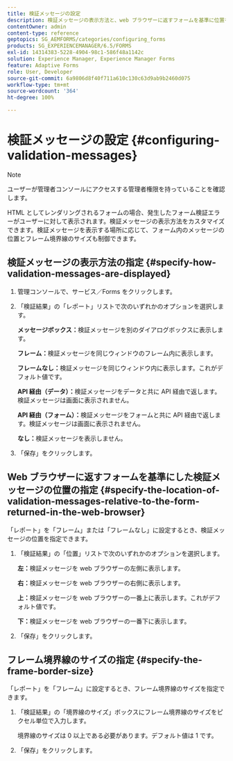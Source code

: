 ```yaml
---
title: 検証メッセージの設定
description: 検証メッセージの表示方法と、web ブラウザーに返すフォームを基準に位置を指定する方法について説明します。
contentOwner: admin
content-type: reference
geptopics: SG_AEMFORMS/categories/configuring_forms
products: SG_EXPERIENCEMANAGER/6.5/FORMS
exl-id: 14314383-5228-4904-98c1-586f48a1142c
solution: Experience Manager, Experience Manager Forms
feature: Adaptive Forms
role: User, Developer
source-git-commit: 6a9806d8f40f711a610c130c63d9ab9b2460d075
workflow-type: tm+mt
source-wordcount: '364'
ht-degree: 100%

---
```


# 検証メッセージの設定 {#configuring-validation-messages}

>[!NOTE]
> 
> ユーザーが管理者コンソールにアクセスする管理者権限を持っていることを確認します。

HTML としてレンダリングされるフォームの場合、発生したフォーム検証エラーがユーザーに対して表示されます。検証メッセージの表示方法をカスタマイズできます。検証メッセージを表示する場所に応じて、フォーム内のメッセージの位置とフレーム境界線のサイズも制御できます。

## 検証メッセージの表示方法の指定 {#specify-how-validation-messages-are-displayed}

1. 管理コンソールで、サービス／Forms をクリックします。
1. 「検証結果」の「レポート」リストで次のいずれかのオプションを選択します。

   **メッセージボックス：**&#x200B;検証メッセージを別のダイアログボックスに表示します。

   **フレーム：**&#x200B;検証メッセージを同じウィンドウのフレーム内に表示します。

   **フレームなし：**&#x200B;検証メッセージを同じウィンドウ内に表示します。これがデフォルト値です。

   **API 経由（データ）：**&#x200B;検証メッセージをデータと共に API 経由で返します。検証メッセージは画面に表示されません。

   **API 経由（フォーム）：**&#x200B;検証メッセージをフォームと共に API 経由で返します。検証メッセージは画面に表示されません。

   **なし：**&#x200B;検証メッセージを表示しません。

1. 「保存」をクリックします。

## Web ブラウザーに返すフォームを基準にした検証メッセージの位置の指定 {#specify-the-location-of-validation-messages-relative-to-the-form-returned-in-the-web-browser}

「レポート」を「フレーム」または「フレームなし」に設定するとき、検証メッセージの位置を指定できます。

1. 「検証結果」の「位置」リストで次のいずれかのオプションを選択します。

   **左：**&#x200B;検証メッセージを web ブラウザーの左側に表示します。

   **右：**&#x200B;検証メッセージを web ブラウザーの右側に表示します。

   **上：**&#x200B;検証メッセージを web ブラウザーの一番上に表示します。これがデフォルト値です。

   **下：**&#x200B;検証メッセージを web ブラウザーの一番下に表示します。

1. 「保存」をクリックします。

## フレーム境界線のサイズの指定 {#specify-the-frame-border-size}

「レポート」を「フレーム」に設定するとき、フレーム境界線のサイズを指定できます。

1. 「検証結果」の「境界線のサイズ」ボックスにフレーム境界線のサイズをピクセル単位で入力します。

   境界線のサイズは 0 以上である必要があります。デフォルト値は 1 です。

1. 「保存」をクリックします。
